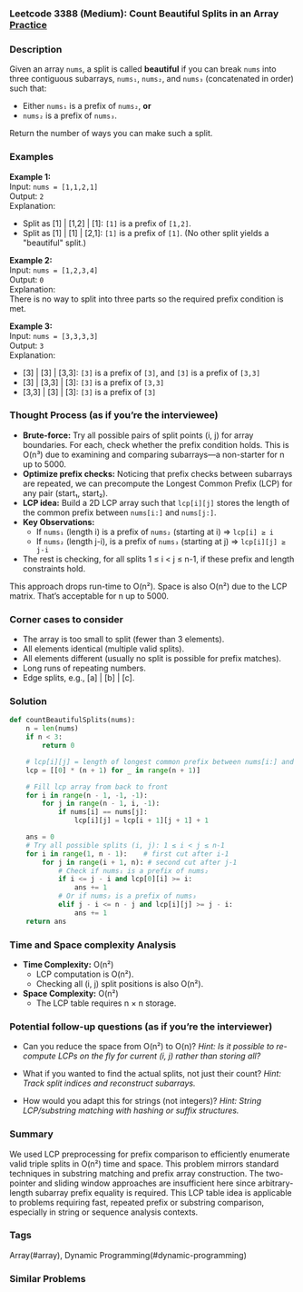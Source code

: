 ### Leetcode 3388 (Medium): Count Beautiful Splits in an Array [Practice](https://leetcode.com/problems/count-beautiful-splits-in-an-array)

### Description  
Given an array `nums`, a split is called **beautiful** if you can break `nums` into three contiguous subarrays, `nums₁`, `nums₂`, and `nums₃` (concatenated in order) such that:
- Either `nums₁` is a prefix of `nums₂`, **or**
- `nums₂` is a prefix of `nums₃`.

Return the number of ways you can make such a split.

### Examples  

**Example 1:**  
Input: `nums = [1,1,2,1]`  
Output: `2`  
Explanation:  
- Split as [1] | [1,2] | [1]: `[1]` is a prefix of `[1,2]`.
- Split as [1] | [1] | [2,1]: `[1]` is a prefix of `[1]`.
(No other split yields a "beautiful" split.)

**Example 2:**  
Input: `nums = [1,2,3,4]`  
Output: `0`  
Explanation:  
There is no way to split into three parts so the required prefix condition is met.

**Example 3:**  
Input: `nums = [3,3,3,3]`  
Output: `3`  
Explanation:  
- [3] | [3] | [3,3]: `[3]` is a prefix of `[3]`, and `[3]` is a prefix of `[3,3]`
- [3] | [3,3] | [3]: `[3]` is a prefix of `[3,3]`
- [3,3] | [3] | [3]: `[3]` is a prefix of `[3]`

### Thought Process (as if you’re the interviewee)  
- **Brute-force:** Try all possible pairs of split points (i, j) for array boundaries. For each, check whether the prefix condition holds. This is O(n³) due to examining and comparing subarrays—a non-starter for n up to 5000.
- **Optimize prefix checks:** Noticing that prefix checks between subarrays are repeated, we can precompute the Longest Common Prefix (LCP) for any pair (start₁, start₂).
- **LCP idea:** Build a 2D LCP array such that `lcp[i][j]` stores the length of the common prefix between `nums[i:]` and `nums[j:]`.
- **Key Observations:**  
  - If `nums₁` (length i) is a prefix of `nums₂` (starting at i) ⇒ `lcp[i] ≥ i`
  - If `nums₂` (length j-i), is a prefix of `nums₃` (starting at j) ⇒ `lcp[i][j] ≥ j-i`
- The rest is checking, for all splits 1 ≤ i < j ≤ n-1, if these prefix and length constraints hold.

This approach drops run-time to O(n²). Space is also O(n²) due to the LCP matrix. That’s acceptable for n up to 5000.

### Corner cases to consider  
- The array is too small to split (fewer than 3 elements).
- All elements identical (multiple valid splits).
- All elements different (usually no split is possible for prefix matches).
- Long runs of repeating numbers.
- Edge splits, e.g., [a] | [b] | [c].

### Solution

```python
def countBeautifulSplits(nums):
    n = len(nums)
    if n < 3:
        return 0

    # lcp[i][j] = length of longest common prefix between nums[i:] and nums[j:]
    lcp = [[0] * (n + 1) for _ in range(n + 1)]

    # Fill lcp array from back to front
    for i in range(n - 1, -1, -1):
        for j in range(n - 1, i, -1):
            if nums[i] == nums[j]:
                lcp[i][j] = lcp[i + 1][j + 1] + 1

    ans = 0
    # Try all possible splits (i, j): 1 ≤ i < j ≤ n-1
    for i in range(1, n - 1):    # first cut after i-1
        for j in range(i + 1, n): # second cut after j-1
            # Check if nums₁ is a prefix of nums₂
            if i <= j - i and lcp[0][i] >= i:
                ans += 1
            # Or if nums₂ is a prefix of nums₃
            elif j - i <= n - j and lcp[i][j] >= j - i:
                ans += 1
    return ans
```

### Time and Space complexity Analysis  

- **Time Complexity:** O(n²)  
  - LCP computation is O(n²).
  - Checking all (i, j) split positions is also O(n²).
- **Space Complexity:** O(n²)  
  - The LCP table requires n × n storage.

### Potential follow-up questions (as if you’re the interviewer)  

- Can you reduce the space from O(n²) to O(n)?
  *Hint: Is it possible to re-compute LCPs on the fly for current (i, j) rather than storing all?*

- What if you wanted to find the actual splits, not just their count?
  *Hint: Track split indices and reconstruct subarrays.*

- How would you adapt this for strings (not integers)?
  *Hint: String LCP/substring matching with hashing or suffix structures.*

### Summary
We used LCP preprocessing for prefix comparison to efficiently enumerate valid triple splits in O(n²) time and space. This problem mirrors standard techniques in substring matching and prefix array construction. The two-pointer and sliding window approaches are insufficient here since arbitrary-length subarray prefix equality is required. This LCP table idea is applicable to problems requiring fast, repeated prefix or substring comparison, especially in string or sequence analysis contexts.

### Tags
Array(#array), Dynamic Programming(#dynamic-programming)

### Similar Problems
